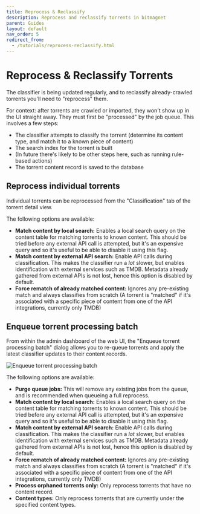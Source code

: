 ```yaml
---
title: Reprocess & Reclassify
description: Reprocess and reclassify torrents in bitmagnet
parent: Guides
layout: default
nav_order: 5
redirect_from:
  - /tutorials/reprocess-reclassify.html
---
```


# Reprocess & Reclassify Torrents

The classifier is being updated regularly, and to reclassify already-crawled torrents you'll need to "reprocess" them.

For context: after torrents are crawled or imported, they won't show up in the UI straight away. They must first be "processed" by the job queue. This involves a few steps:

- The classifier attempts to classify the torrent (determine its content type, and match it to a known piece of content)
- The search index for the torrent is built
- (In future there's likely to be other steps here, such as running rule-based actions)
- The torrent content record is saved to the database

## Reprocess individual torrents

Individual torrents can be reprocessed from the "Classification" tab of the torrent detail view.

The following options are available:

- **Match content by local search:** Enables a local search query on the content table for matching torrents to known content. This should be tried before any external API call is attempted, but it's an expensive query and so it's useful to be able to disable it using this flag.
- **Match content by external API search:** Enable API calls during classification. This makes the classifier run a _lot_ slower, but enables identification with external services such as TMDB. Metadata already gathered from external APIs is not lost, hence this option is disabled by default.
- **Force rematch of already matched content:** Ignores any pre-existing match and always classifies from scratch (A torrent is "matched" if it's associated with a specific piece of content from one of the API integrations, currently only TMDB)

## Enqueue torrent processing batch

From within the admin dashboard of the web UI, the "Enqueue torrent processing batch" dialog allows you to re-queue torrents and apply the latest classifier updates to their content records.

![Enqueue torrent processing batch](/assets/images/webui-reprocess.png)

The following options are available:

- **Purge queue jobs:** This will remove any existing jobs from the queue, and is recommended when queueing a full reprocess.
- **Match content by local search:** Enables a local search query on the content table for matching torrents to known content. This should be tried before any external API call is attempted, but it's an expensive query and so it's useful to be able to disable it using this flag.
- **Match content by external API search:** Enable API calls during classification. This makes the classifier run a _lot_ slower, but enables identification with external services such as TMDB. Metadata already gathered from external APIs is not lost, hence this option is disabled by default.
- **Force rematch of already matched content:** Ignores any pre-existing match and always classifies from scratch (A torrent is "matched" if it's associated with a specific piece of content from one of the API integrations, currently only TMDB)
- **Process orphaned torrents only:** Only reprocess torrents that have no content record.
- **Content types:** Only reprocess torrents that are currently under the specified content types.
